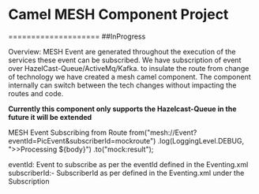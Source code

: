 # **Camel MESH Component Project**
====================
##InProgress

Overview: MESH Event are generated throughout the execution of the services these event can be subscribed. We  have subscription of event over HazelCast-Queue/ActiveMq/Kafka.
 to insulate the route from change of technology we have created a mesh camel component. The component internally  can switch between the tech changes without impacting the routes and code.

**Currently this component only supports the Hazelcast-Queue in the future it will be extended**  

MESH Event Subscribing from Route
	from("mesh://Event?eventId=PicEvent&subscriberId=mockroute")
	.log(LoggingLevel.DEBUG, ">>Processing ${body}")
	.to("mock:result");
	
eventId: Event to subscribe as per the eventId defined in the Eventing.xml
subscriberId:- SubscriberId as per defined in the Eventing.xml under the Subscription



